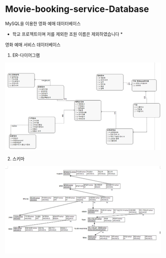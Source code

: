 # Movie-booking-service-Database
MySQL을 이용한 영화 예매 데이터베이스


* 학교 프로젝트이며 저를 제외한 조원 이름은 제외하였습니다 *

영화 예매 서비스 데이터베이스

01. ER-다이어그램  

![Database_발표자료](./Database_발표자료/Movie-booking-service-Database_ER-diagram.png)   

02. 스키마

![Database_발표자료](./Database_발표자료/Movie-booking-service-Database_Schema.png)   


